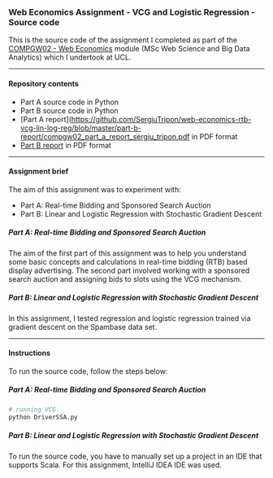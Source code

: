 ### Web Economics Assignment - VCG and Logistic Regression - Source code

This is the source code of the assignment I completed as part of the [COMPGW02 - Web Economics](http://www.cs.ucl.ac.uk/teaching_learning/syllabus/msc_web_science_and_big_data_analytics/gw02_web_economics/) module (MSc Web Science and Big Data Analytics) which I undertook at UCL.

---

#### Repository contents

* Part A source code in Python
* Part B source code in Python
* [Part A report](https://github.com/SergiuTripon/web-economics-rtb-vcg-lin-log-reg/blob/master/part-b-report/compgw02_part_a_report_sergiu_tripon.pdf in PDF format
* [Part B report](https://github.com/SergiuTripon/web-economics-rtb-vcg-lin-log-reg/blob/master/part-b-report/compgw02_part_b_report_sergiu_tripon.pdf) in PDF format

---

#### Assignment brief

The aim of this assignment was to experiment with:

* Part A: Real-time Bidding and Sponsored Search Auction
* Part B: Linear and Logistic Regression with Stochastic Gradient Descent

##### Part A: Real-time Bidding and Sponsored Search Auction

The aim of the first part of this assignment was to help you understand some basic concepts and calculations in real-time
bidding (RTB) based display advertising. The second part involved working with a sponsored search auction and assigning bids to slots using the VCG mechanism.


##### Part B: Linear and Logistic Regression with Stochastic Gradient Descent

In this assignment, I tested regression and logistic regression trained via gradient descent on the Spambase data set.

---

#### Instructions

To run the source code, follow the steps below:

##### Part A: Real-time Bidding and Sponsored Search Auction

```bash
# running VCG
python DriverSSA.py
```

##### Part B: Linear and Logistic Regression with Stochastic Gradient Descent

To run the source code, you have to manually set up a project in an IDE that supports Scala. For this assignment, IntelliJ IDEA IDE was used.
